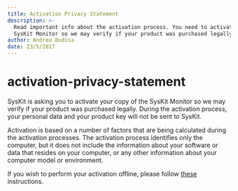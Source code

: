 ```yaml
---
title: Activation Privacy Statement
description: >-
  Read important info about the activation process. You need to activate your
  SysKit Monitor so we may verify if your product was purchased legally.
author: Andrea Budisa
date: 23/5/2017
---
```


# activation-privacy-statement

SysKit is asking you to activate your copy of the SysKit Monitor so we may verify if your product was purchased legally. During the activation process, your personal data and your product key will not be sent to SysKit.

Activation is based on a number of factors that are being calculated during the activation processes. The activation process identifies only the computer, but it does not include the information about your software or data that resides on your computer, or any other information about your computer model or environment.

If you wish to perform your activation offline, please follow [these](../activation/online-offline-activation/) instructions.


